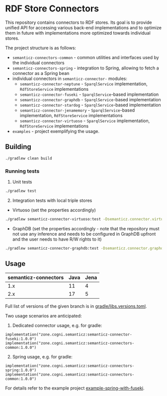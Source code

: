# RDF Store Connectors

This repository contains connectors to RDF stores. Its goal is to provide unified API for accessing various back-end 
implementations and to optimize them in future with implementations more optimized towards individual stores.

The project structure is as follows:
- `semanticz-connectors-common` - common utilities and interfaces used by the individual connectors
- `semanticz-connectors-spring` - integration to Spring, allowing to fetch a connector as a Spring bean
- individual connectors in `semanticz-connector-` modules:
  - `semanticz-connector-neptune` - `SparqlService` implementation, `RdfStoreService` implementations
  - `semanticz-connector-fuseki` - `SparqlService`-based implementation
  - `semanticz-connector-graphdb` - `SparqlService`-based implementation  
  - `semanticz-connector-stardog` - `SparqlService`-based implementation  
  - `semanticz-connector-jenamemory` - `SparqlService`-based implementation, `RdfStoreService` implementations  
  - `semanticz-connector-virtuoso` - `SparqlService` implementation, `RdfStoreService` implementations
- `examples` - project exemplifying the usage. 

## Building

```bash
./gradlew clean build
```

### Running tests

1. Unit tests
```bash
./gradlew test
```

2. Integration tests with local triple stores
- Virtuoso (set the properties accordingly)
```bash
./gradlew semanticz-connector-virtuoso:test -Dsemanticz.connector.virtuoso.tests.enabled=true -Dsemanticz.connector.virtuoso.tests.url=http://localhost:8890/sparql-auth -Dsemanticz.connector.virtuoso.tests.username=dba -Dsemanticz.connector.virtuoso.tests.password=dba 
```

- GraphDB (set the properties accordingly - note that the repository must not use any inference and needs to be configured in GraphDB upfront and the user needs to have R/W rights to it)
```bash
./gradlew semanticz-connector-graphdb:test -Dsemanticz.connector.graphdb.tests.enabled=true -Dsemanticz.connector.graphdb.tests.url=http://localhost:7200 -Dsemanticz.connector.graphdb.tests.repository=test -Dsemanticz.connector.graphdb.tests.username=test -Dsemanticz.connector.graphdb.tests.password=test 
```

## Usage

| semanticz-connectors | Java | Jena |
|----------------------|------|------|
| 1.x                  | 11   | 4    |
| 2.x                  | 17   | 5    |

Full list of versions of the given branch is in [gradle/libs.versions.toml](gradle/libs.versions.toml).

Two usage scenarios are anticipated:
1. Dedicated connector usage, e.g. for gradle:
```
implementation("zone.cogni.semanticz:semanticz-connector-fuseki:1.0.0")
implementation("zone.cogni.semanticz:semanticz-connectors-common:1.0.0")
```

2. Spring usage, e.g. for gradle:
```
implementation("zone.cogni.semanticz:semanticz-connectors-spring:1.0.0")
implementation("zone.cogni.semanticz:semanticz-connectors-common:1.0.0")
```

For details refer to the example project [example-spring-with-fuseki](examples/example-spring-with-fuseki).